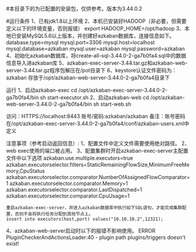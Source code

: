 #本目录下的为已配置的安装包，仅供参考。版本为3.44.0.2

#运行条件
1、已有jdk1.8以上环境
2、本机已安装好HADOOP（非必要，但需要定义以下的环境变量，否则报错）
	export HADOOP_HOME=/opt/hadoop
3、本地已安装MySQL5.6以上版本，并创建好azkaban数据库，连接信息如下。
	database.type=mysql
	mysql.port=3306
	mysql.host=localhost
	mysql.database=azkaban
	mysql.user=azkaban
	mysql.password=azkaban
4、初始化azkaban数据库，将create-all-sql-3.44.0-2-ga7b0fa4.sql中的数据信息导入进azkaban库
5、azkaban-exec-server-3.44.tar.gz和azkaban-web-server-3.44.tar.gz程序包解压在/pot目录下
6、keystore认证文件密码为：azkaban
	存放于/opt/azkaban-web-server-3.44.0-2-ga7b0fa4目录下


运行
1、启动azkaban-exec
	cd /opt/azkaban-exec-server-3.44.0-2-ga7b0fa4/bin
	sh start-executor.sh
2、启动azkaban-web
	cd /opt/azkaban-web-server-3.44.0-2-ga7b0fa4/bin
	sh start-web.sh

访问：HTTPS://localhost:8443
账号/密码:azkaban/azkaban
备注：账号密码在/opt/azkaban-exec-server-3.44.0-2-ga7b0fa4/conf/azkaban-users.xml中定义


注意事项（参考启动返回信息）:
1、配置文件中定义文件需要使用绝对路径。
2、web exec使用的端口被占用。
3、配置集群时开启azkaban-exec-server主配置文件中以下选项
	azkaban.use.multiple.executors=true
	azkaban.executorselector.filters=StaticRemainingFlowSize,MinimumFreeMemory,CpuStatus
	azkaban.executorselector.comparator.NumberOfAssignedFlowComparator=1
	azkaban.executorselector.comparator.Memory=1
	azkaban.executorselector.comparator.LastDispatched=1
	azkaban.executorselector.comparator.CpuUsage=1
 	
	重启azkaban-exec-server，并进入azkaban数据库中执行如下SQL语句，才能完成集群配置，否则不会将执行任务分配到其他节点上。
	insert into executors(host,port) values("10.10.10.2",12321);
4、azkaban-web-server启动时以下的报错不影响使用。
	ERROR PluginCheckerAndActionsLoader:40 - plugin path plugins/triggers doesn't exist!



